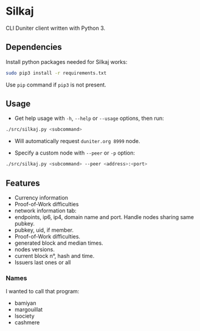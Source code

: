 # Silkaj

CLI Duniter client written with Python 3.

## Dependencies
Install python packages needed for Silkaj works:
```bash
sudo pip3 install -r requirements.txt
```
Use `pip` command if `pip3` is not present.

## Usage
- Get help usage with `-h`, `--help` or `--usage` options, then run:
```bash
./src/silkaj.py <subcommand>
```

- Will automatically request `duniter.org 8999` node.

- Specify a custom node with `--peer` or `-p` option:
```bash
./src/silkaj.py <subcommand> --peer <address>:<port>
```

## Features
- Currency information
- Proof-of-Work difficulties
- network information tab:
 - endpoints, ip6, ip4, domain name and port. Handle nodes sharing same pubkey.
 - pubkey, uid, if member.
 - Proof-of-Work difficulties.
 - generated block and median times.
 - nodes versions.
 - current block n°, hash and time.
- Issuers last ones or all

### Names
I wanted to call that program:
- bamiyan
- margouillat
- lsociety
- cashmere
